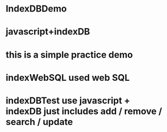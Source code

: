 # IndexDBDemo
# javascript+indexDB

# this is a simple practice demo

# indexWebSQL used web SQL

# indexDBTest use javascript + indexDB just includes add / remove / search / update 

